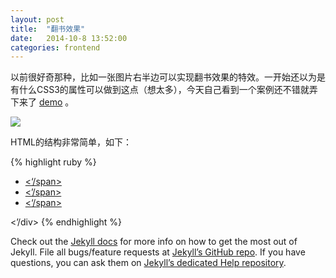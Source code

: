```yaml
---
layout: post
title:  "翻书效果"
date:   2014-10-8 13:52:00
categories: frontend
---
```


以前很好奇那种，比如一张图片右半边可以实现翻书效果的特效。一开始还以为是有什么CSS3的属性可以做到这点（想太多），今天自己看到一个案例还不错就弄下来了 [demo][demoSite] 。

<img src="{{site.url}}sysutangzxBlog/source/2014-10-08-book-effect-1.png">

HTML的结构非常简单，如下：

{% highlight ruby %}
<div class="cover">
     <div class="inner-controls">
         <ul>
             <li>
                 <a href="#">
                     <span class="entypo-play"><‘/span>
                 </a>
             </li>
             <li>
                 <a href="#">
                     <span class="entypo-download"><’/span>
                 </a>
             </li>
             <li>
                 <a href="#">
                     <span class="entypo-share"><‘/span>
                 </a>
            </li>
         </ul>
    </div>
<’/div>
{% endhighlight %}

Check out the [Jekyll docs][jekyll] for more info on how to get the most out of Jekyll. File all bugs/feature requests at [Jekyll’s GitHub repo][jekyll-gh]. If you have questions, you can ask them on [Jekyll’s dedicated Help repository][jekyll-help].


[demoSite]:    http://cody1991.github.io/onlineTest/cssdesk/4/index.html
[jekyll]:      http://jekyllrb.com
[jekyll-gh]:   https://github.com/jekyll/jekyll
[jekyll-help]: https://github.com/jekyll/jekyll-help
